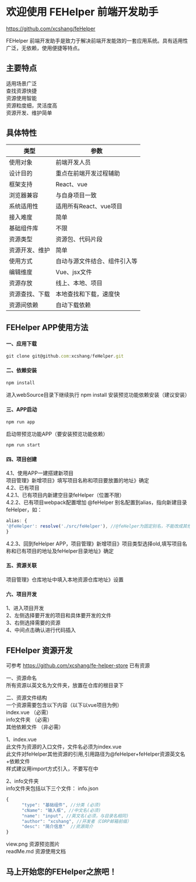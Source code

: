# 欢迎使用 FEHelper 前端开发助手

https://github.com/xcshang/feHelper

 FEHelper 前端开发助手是致力于解决前端开发能效的一套应用系统。具有适用性广泛，无依赖，使用便捷等特点。


## 主要特点

适用场景广泛  
查找资源快捷  
资源使用智能  
资源粒度细，灵活度高  
资源开发、维护简单

## 具体特性

类型  | 参数
------------- | -------------
使用对象|前端开发人员
设计目的|重点在前端开发过程辅助
框架支持  | React、vue
浏览器兼容  | 与自身项目一致
系统适用性|适用所有React、vue项目
接入难度|简单
基础组件库|不限
资源类型|资源包、代码片段
资源开发、维护|简单
使用方式|自动与源文件结合、组件引入等
编辑维度|Vue、jsx文件
资源存放|线上、本地、项目
资源查找、下载|本地查找和下载，速度快
资源间依赖|自动下载依赖

## FEHelper APP使用方法

#### 一、应用下载
```javascript
git clone git@github.com:xcshang/feHelper.git
```

#### 二、依赖安装
```javascript
npm install
```
进入webSource目录下继续执行 npm install 安装预览功能依赖安装（建议安装）

#### 三、APP启动
```javascript
npm run app
```
启动带预览功能APP（要安装预览功能依赖）
```javascript
npm run start
```
#### 四、项目创建

4.1、使用APP一建搭建新项目  
项目管理》新增项目》填写项目名称和项目要放置的地址》确定  
4.2、已有项目  
4.2.1、已有项目内新建空目录feHelper（位置不限）  
4.2.2、已有项目webpack配置增加 @feHelper 别名配置到alias，指向新建目录feHelper，如：
```javascript
alias: {
'@feHelper': resolve('./src/feHelper'), //@feHelper为固定别名，不能改成其他的
}
```
4.2.3、回到feHelper APP，项目管理》新增项目》项目类型选择old,填写项目名称和已有项目的地址及feHelper目录地址》确定  

#### 五、资源关联  
项目管理》仓库地址中填入本地资源仓库地址》设置  
#### 六、项目开发  
1、进入项目开发  
2、左侧选择要开发的项目和具体要开发的文件  
3、右侧选择需要的资源  
4、中间点击确认进行代码插入  

## FEHelper 资源开发
可参考 https://github.com/xcshang/fe-helper-store 已有资源

一、资源命名  
所有资源以英文名为文件夹，放置在仓库的根目录下  

二、资源文件结构  
一个资源需要包含以下内容（以下以vue项目为例）  
index.vue （必需）  
info文件夹 （必需）  
其他依赖文件 （非必需）  

1、index.vue   
此文件为资源的入口文件，文件名必须为index.vue  
此文件对feHelper其他资源的引用,引用路径为@feHelper+feHelper资源英文名+依赖文件  
样式建议用import方式引入，不要写在<style></style>中  

2、info文件夹  
info文件夹包括以下三个文件：
info.json 
```javascript
{
      "type": "基础组件", //分类 (必须)
      "cName": "输入框", //中文名(必须)
      "name": "input", //英文名(必须，与目录名相同)
      "author": "xcshang", //开发者（CORP邮箱前缀）
      "desc": "简介信息"  //资源简介
}
```
view.png 资源预览图片    
readMe.md 资源使用文档

## 马上开始您的FEHelper之旅吧！
